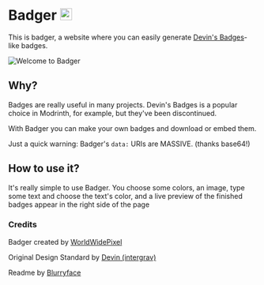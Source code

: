 # Badger <img src="https://badger.worldwidepixel.ca/img/badger.png" height=24>
This is badger, a website where you can easily generate [Devin's Badges](https://github.com/intergrav/devins-badges)-like badges.

![Welcome to Badger](https://badger.worldwidepixel.ca/img/samples/cozy.png)
## Why?
Badges are really useful in many projects. Devin's Badges is a popular choice in Modrinth, for example, but they've been discontinued.

With Badger you can make your own badges and download or embed them.

Just a quick warning: Badger's `data:` URIs are MASSIVE. (thanks base64!)


## How to use it?
It's really simple to use Badger. You choose some colors, an image, type some text and choose the text's color, and a live preview of the finished badges appear in the right side of the page

### Credits
Badger created by [WorldWidePixel](https://worldwidepixel.ca)

Original Design Standard by [Devin (intergrav)](https://intergrav.xyz/)

Readme by [Blurryface](https://blurryface.xyz)
